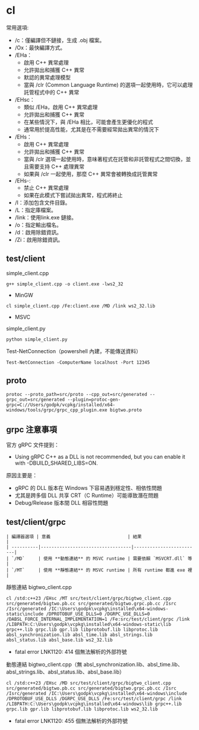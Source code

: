 ﻿# cl

常用選項:
- /c：僅編譯但不鏈接，生成 .obj 檔案。
- /Ox：最快編譯方式。
- /EHa：
  - 啟用 C++ 異常處理
  - 允許拋出和捕獲 C++ 異常
  - 默認的異常處理模型
  - 當與 /clr (Common Language Runtime) 的選項一起使用時，它可以處理託管程式中的 C++ 異常
- /EHsc：
  - 類似 /EHa，啟用 C++ 異常處理
  - 允許拋出和捕獲 C++ 異常
  - 在某些情況下，與 /EHa 相比，可能會產生更優化的程式
  - 通常用於提高性能，尤其是在不需要經常拋出異常的情況下
- /EHs：
  - 啟用 C++ 異常處理
  - 允許拋出和捕獲 C++ 異常
  - 當與 /clr 選項一起使用時，意味著程式在託管和非託管程式之間切換，並且需要支持 C++ 處理異常
  - 如果與 /clr 一起使用，那麼 C++ 異常會被轉換成託管異常
- /EHs-: 
  - 禁止 C++ 異常處理
  - 如果在此模式下嘗試拋出異常，程式將終止
- /I：添加包含文件目錄。
- /L：指定庫檔案。
- /link：使用link.exe 鏈接。
- /o：指定輸出檔名。
- /d：啟用除錯資訊。
- /Zi：啟用除錯資訊。

## test/client

simple_client.cpp
~~~
g++ simple_client.cpp -o client.exe -lws2_32
~~~
- MinGW

~~~
cl simple_client.cpp /Fe:client.exe /MD /link ws2_32.lib
~~~
- MSVC

simple_client.py
~~~
python simple_client.py
~~~

Test-NetConnection（powershell 內建，不能傳送資料）
~~~
Test-NetConnection -ComputerName localhost -Port 12345
~~~

## proto

~~~
protoc --proto_path=src/proto --cpp_out=src/generated --grpc_out=src/generated --plugin=protoc-gen-grpc=C://Users/godpk/vcpkg/installed/x64-windows/tools/grpc/grpc_cpp_plugin.exe bigtwo.proto
~~~

## grpc 注意事項

官方 gRPC 文件提到：
- Using gRPC C++ as a DLL is not recommended, but you can enable it with -DBUILD_SHARED_LIBS=ON.

原因主要是：
- gRPC 的 DLL 版本在 Windows 下容易遇到穩定性、相依性問題
- 尤其是跨多個 DLL 共享 CRT（C Runtime）可能導致潛在問題
- Debug/Release 版本間 DLL 相容性問題

## test/client/grpc

~~~
| 編譯器選項 | 意義                             | 結果                     |
| ----------|----------------------------------|-------------------------|
| `/MD`     | 使用 **動態連結** 的 MSVC runtime | 需要依賴 `MSVCRT.dll` 等 |
| `/MT`     | 使用 **靜態連結** 的 MSVC runtime | 所有 runtime 都進 exe 裡 |
~~~

靜態連結 bigtwo_client.cpp
~~~
cl /std:c++23 /EHsc /MT src/test/client/grpc/bigtwo_client.cpp src/generated/bigtwo.pb.cc src/generated/bigtwo.grpc.pb.cc /Isrc /Isrc/generated /IC:\Users\godpk\vcpkg\installed\x64-windows-static\include /DPROTOBUF_USE_DLLS=0 /DGRPC_USE_DLLS=0 /DABSL_FORCE_INTERNAL_IMPLEMENTATION=1 /Fe:src/test/client/grpc /link /LIBPATH:C:\Users\godpk\vcpkg\installed\x64-windows-static\lib grpc++.lib grpc.lib gpr.lib libprotobuf.lib libprotoc.lib absl_synchronization.lib absl_time.lib absl_strings.lib absl_status.lib absl_base.lib ws2_32.lib
~~~
- fatal error LNK1120: 414 個無法解析的外部符號

動態連結 bigtwo_client.cpp（無 absl_synchronization.lib、absl_time.lib、absl_strings.lib、absl_status.lib、absl_base.lib）
~~~
cl /std:c++23 /EHsc /MD src/test/client/grpc/bigtwo_client.cpp src/generated/bigtwo.pb.cc src/generated/bigtwo.grpc.pb.cc /Isrc /Isrc/generated /IC:\Users\godpk\vcpkg\installed\x64-windows\include /DPROTOBUF_USE_DLLS /DGRPC_USE_DLLS /Fe:src/test/client/grpc /link /LIBPATH:C:\Users\godpk\vcpkg\installed\x64-windows\lib grpc++.lib grpc.lib gpr.lib libprotobuf.lib libprotoc.lib ws2_32.lib
~~~
- fatal error LNK1120: 455 個無法解析的外部符號